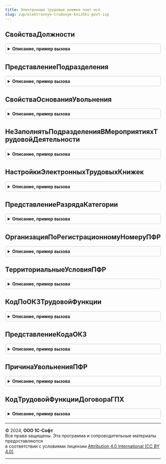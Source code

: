 ```yaml
---
title: Электронные трудовые книжки повт исп
slug: zup/elektronnye-trudovye-knizhki-povt-isp
---
```



## СвойстваДолжности
<details style="margin: 1em 0; padding: 0.5em; border: 1px solid #ccc; border-radius: 6px;">

<summary style="font-weight: bold; cursor: pointer;">Описание, пример вызова</summary>

```bsl

Функция СвойстваДолжности(Должность) Экспорт
```

Пример вызова
```bsl
Результат = ЭлектронныеТрудовыеКнижкиПовтИсп.СвойстваДолжности(Должность) 
```
</details>

## ПредставлениеПодразделения
<details style="margin: 1em 0; padding: 0.5em; border: 1px solid #ccc; border-radius: 6px;">

<summary style="font-weight: bold; cursor: pointer;">Описание, пример вызова</summary>

```bsl

Функция ПредставлениеПодразделения(Подразделение) Экспорт
```

Пример вызова
```bsl
Результат = ЭлектронныеТрудовыеКнижкиПовтИсп.ПредставлениеПодразделения(Подразделение) 
```
</details>

## СвойстваОснованияУвольнения
<details style="margin: 1em 0; padding: 0.5em; border: 1px solid #ccc; border-radius: 6px;">

<summary style="font-weight: bold; cursor: pointer;">Описание, пример вызова</summary>

```bsl

Функция СвойстваОснованияУвольнения(ОснованиеУвольнения) Экспорт
```

Пример вызова
```bsl
Результат = ЭлектронныеТрудовыеКнижкиПовтИсп.СвойстваОснованияУвольнения(ОснованиеУвольнения) 
```
</details>

## НеЗаполнятьПодразделенияВМероприятияхТрудовойДеятельности
<details style="margin: 1em 0; padding: 0.5em; border: 1px solid #ccc; border-radius: 6px;">

<summary style="font-weight: bold; cursor: pointer;">Описание, пример вызова</summary>

```bsl

Функция НеЗаполнятьПодразделенияВМероприятияхТрудовойДеятельности(Организация) Экспорт
```

Пример вызова
```bsl
Результат = ЭлектронныеТрудовыеКнижкиПовтИсп.НеЗаполнятьПодразделенияВМероприятияхТрудовойДеятельности(Организация) 
```
</details>

## НастройкиЭлектронныхТрудовыхКнижек
<details style="margin: 1em 0; padding: 0.5em; border: 1px solid #ccc; border-radius: 6px;">

<summary style="font-weight: bold; cursor: pointer;">Описание, пример вызова</summary>

```bsl

Функция НастройкиЭлектронныхТрудовыхКнижек() Экспорт
```

Пример вызова
```bsl
Результат = ЭлектронныеТрудовыеКнижкиПовтИсп.НастройкиЭлектронныхТрудовыхКнижек() 
```
</details>

## ПредставлениеРазрядаКатегории
<details style="margin: 1em 0; padding: 0.5em; border: 1px solid #ccc; border-radius: 6px;">

<summary style="font-weight: bold; cursor: pointer;">Описание, пример вызова</summary>

```bsl

Функция ПредставлениеРазрядаКатегории(РазрядКатегория) Экспорт
```

Пример вызова
```bsl
Результат = ЭлектронныеТрудовыеКнижкиПовтИсп.ПредставлениеРазрядаКатегории(РазрядКатегория) 
```
</details>

## ОрганизацияПоРегистрационномуНомеруПФР
<details style="margin: 1em 0; padding: 0.5em; border: 1px solid #ccc; border-radius: 6px;">

<summary style="font-weight: bold; cursor: pointer;">Описание, пример вызова</summary>

```bsl

Функция ОрганизацияПоРегистрационномуНомеруПФР(РегистрационныйНомерПФР) Экспорт
```

Пример вызова
```bsl
Результат = ЭлектронныеТрудовыеКнижкиПовтИсп.ОрганизацияПоРегистрационномуНомеруПФР(РегистрационныйНомерПФР) 
```
</details>

## ТерриториальныеУсловияПФР
<details style="margin: 1em 0; padding: 0.5em; border: 1px solid #ccc; border-radius: 6px;">

<summary style="font-weight: bold; cursor: pointer;">Описание, пример вызова</summary>

```bsl

Функция ТерриториальныеУсловияПФР(ДатаМероприятия, Организация, Подразделение) Экспорт
```

Пример вызова
```bsl
Результат = ЭлектронныеТрудовыеКнижкиПовтИсп.ТерриториальныеУсловияПФР(ДатаМероприятия, Организация, Подразделение) 
```
</details>

## КодПоОКЗТрудовойФункции
<details style="margin: 1em 0; padding: 0.5em; border: 1px solid #ccc; border-radius: 6px;">

<summary style="font-weight: bold; cursor: pointer;">Описание, пример вызова</summary>

```bsl

Функция КодПоОКЗТрудовойФункции(ТрудоваяФункция) Экспорт
```

Пример вызова
```bsl
Результат = ЭлектронныеТрудовыеКнижкиПовтИсп.КодПоОКЗТрудовойФункции(ТрудоваяФункция) 
```
</details>

## ПредставлениеКодаОКЗ
<details style="margin: 1em 0; padding: 0.5em; border: 1px solid #ccc; border-radius: 6px;">

<summary style="font-weight: bold; cursor: pointer;">Описание, пример вызова</summary>

```bsl

Функция ПредставлениеКодаОКЗ(КодПоОКЗ) Экспорт
```

Пример вызова
```bsl
Результат = ЭлектронныеТрудовыеКнижкиПовтИсп.ПредставлениеКодаОКЗ(КодПоОКЗ) 
```
</details>

## ПричинаУвольненияПФР
<details style="margin: 1em 0; padding: 0.5em; border: 1px solid #ccc; border-radius: 6px;">

<summary style="font-weight: bold; cursor: pointer;">Описание, пример вызова</summary>

```bsl

Функция ПричинаУвольненияПФР(ОснованиеУвольнения) Экспорт
```

Пример вызова
```bsl
Результат = ЭлектронныеТрудовыеКнижкиПовтИсп.ПричинаУвольненияПФР(ОснованиеУвольнения) 
```
</details>

## КодТрудовойФункцииДоговораГПХ
<details style="margin: 1em 0; padding: 0.5em; border: 1px solid #ccc; border-radius: 6px;">

<summary style="font-weight: bold; cursor: pointer;">Описание, пример вызова</summary>

```bsl

Функция КодТрудовойФункцииДоговораГПХ(ДатаСобытия, ТрудоваяФункция) Экспорт
```

Пример вызова
```bsl
Результат = ЭлектронныеТрудовыеКнижкиПовтИсп.КодТрудовойФункцииДоговораГПХ(ДатаСобытия, ТрудоваяФункция) 
```
</details>

---

© 2024, **ООО 1С-Софт**  
Все права защищены. Эта программа и сопроводительные материалы предоставляются  
в соответствии с условиями лицензии [Attribution 4.0 International (CC BY 4.0)](https://creativecommons.org/licenses/by/4.0/legalcode).

---
